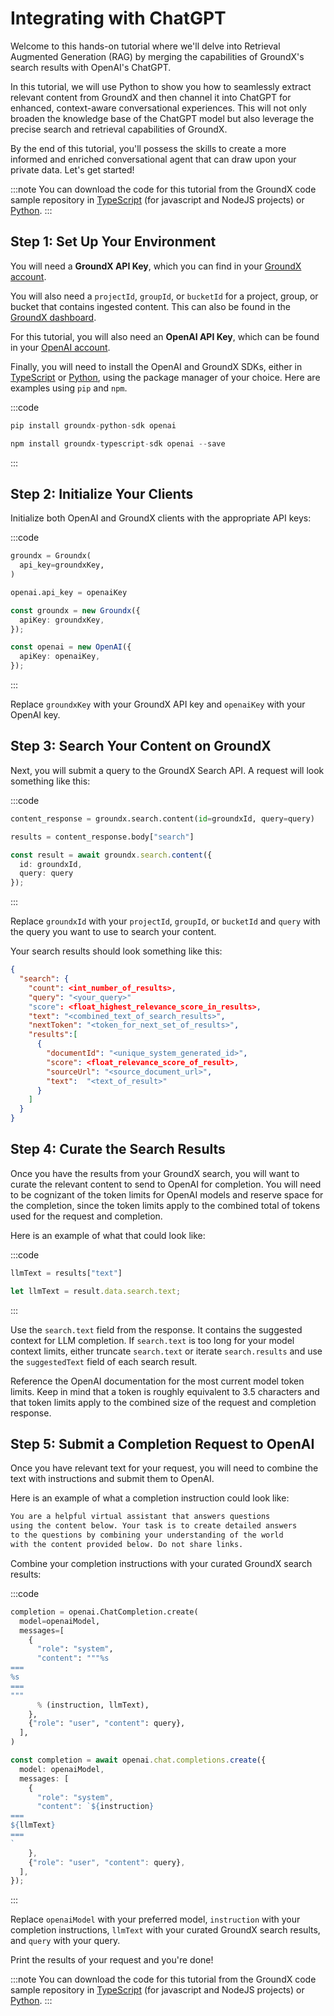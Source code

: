 # Integrating with ChatGPT

Welcome to this hands-on tutorial where we'll delve into Retrieval Augmented Generation (RAG) by merging the capabilities of GroundX's search results with OpenAI's ChatGPT.

In this tutorial, we will use Python to show you how to seamlessly extract relevant content from GroundX and then channel it into ChatGPT for enhanced, context-aware conversational experiences. This will not only broaden the knowledge base of the ChatGPT model but also leverage the precise search and retrieval capabilities of GroundX.

By the end of this tutorial, you'll possess the skills to create a more informed and enriched conversational agent that can draw upon your private data. Let's get started!

:::note
You can download the code for this tutorial from the GroundX code sample repository in [TypeScript](https://github.com/groundxai/code-samples/blob/master/typescript/chatGPT-completions/demo.js) (for javascript and NodeJS projects) or [Python](https://github.com/groundxai/code-samples/blob/master/python/chatGPT-completions/demo.py).
:::

## Step 1: Set Up Your Environment

You will need a **GroundX API Key**, which you can find in your [GroundX account](https://dashboard.groundx.ai/apikey).

You will also need a `projectId`, `groupId`, or `bucketId` for a project, group, or bucket that contains ingested content. This can also be found in the [GroundX dashboard](https://dashboard.groundx.ai/projects).

For this tutorial, you will also need an **OpenAI API Key**, which can be found in your [OpenAI account](https://platform.openai.com/account/api-keys).

Finally, you will need to install the OpenAI and GroundX SDKs, either in [TypeScript](https://github.com/groundxai/groundx-sdks/blob/main/sdks/typescript/README.md) or [Python](https://github.com/groundxai/groundx-sdks/blob/main/sdks/python/README.md), using the package manager of your choice. Here are examples using `pip` and `npm`.

:::code

```python
pip install groundx-python-sdk openai
```

```typescript
npm install groundx-typescript-sdk openai --save
```

:::

## Step 2: Initialize Your Clients

Initialize both OpenAI and GroundX clients with the appropriate API keys:

:::code

```python
groundx = Groundx(
  api_key=groundxKey,
)

openai.api_key = openaiKey
```

```typescript
const groundx = new Groundx({
  apiKey: groundxKey,
});

const openai = new OpenAI({
  apiKey: openaiKey,
});
```

:::

Replace `groundxKey` with your GroundX API key and `openaiKey` with your OpenAI key.

## Step 3: Search Your Content on GroundX

Next, you will submit a query to the GroundX Search API.  A request will look something like this:

:::code

```python
content_response = groundx.search.content(id=groundxId, query=query)

results = content_response.body["search"]
```

```typescript
const result = await groundx.search.content({
  id: groundxId,
  query: query
});
```

:::

Replace `groundxId` with your `projectId`, `groupId`, or `bucketId` and `query` with the query you want to use to search your content.

Your search results should look something like this:

```json
{
  "search": {
    "count": <int_number_of_results>,
    "query": "<your_query>"
    "score": <float_highest_relevance_score_in_results>,
    "text": "<combined_text_of_search_results>",
    "nextToken": "<token_for_next_set_of_results>",
    "results":[
      {
        "documentId": "<unique_system_generated_id>",
        "score": <float_relevance_score_of_result>,
        "sourceUrl": "<source_document_url>",
        "text":  "<text_of_result>"
      }
    ]
  }
}
```

## Step 4: Curate the Search Results

Once you have the results from your GroundX search, you will want to curate the relevant content to send to OpenAI for completion. You will need to be cognizant of the token limits for OpenAI models and reserve space for the completion, since the token limits apply to the combined total of tokens used for the request and completion.

Here is an example of what that could look like:

:::code

```python
llmText = results["text"]
```

```typescript
let llmText = result.data.search.text;
```

:::

Use the `search.text` field from the response. It contains the suggested context for LLM completion. If `search.text` is too long for your model context limits, either truncate `search.text` or iterate `search.results` and use the `suggestedText` field of each search result.

Reference the OpenAI documentation for the most current model token limits. Keep in mind that a token is roughly equivalent to 3.5 characters and that token limits apply to the combined size of the request and completion response.

## Step 5: Submit a Completion Request to OpenAI

Once you have relevant text for your request, you will need to combine the text with instructions and submit them to OpenAI.

Here is an example of what a completion instruction could look like:

```txt
You are a helpful virtual assistant that answers questions
using the content below. Your task is to create detailed answers
to the questions by combining your understanding of the world
with the content provided below. Do not share links.
```

Combine your completion instructions with your curated GroundX search results:

:::code

```python
completion = openai.ChatCompletion.create(
  model=openaiModel,
  messages=[
    {
      "role": "system",
      "content": """%s
===
%s
===
"""
      % (instruction, llmText),
    },
    {"role": "user", "content": query},
  ],
)
```

```typescript
const completion = await openai.chat.completions.create({
  model: openaiModel,
  messages: [
    {
      "role": "system",
      "content": `${instruction}
===
${llmText}
===
`
    },
    {"role": "user", "content": query},
  ],
});
```

:::

Replace `openaiModel` with your preferred model, `instruction` with your completion instructions, `llmText` with your curated GroundX search results, and `query` with your query.

Print the results of your request and you're done!

:::note
You can download the code for this tutorial from the GroundX code sample repository in [TypeScript](https://github.com/groundxai/code-samples/blob/master/typescript/chatGPT-completions/demo.js) (for javascript and NodeJS projects) or [Python](https://github.com/groundxai/code-samples/blob/master/python/chatGPT-completions/demo.py).
:::
